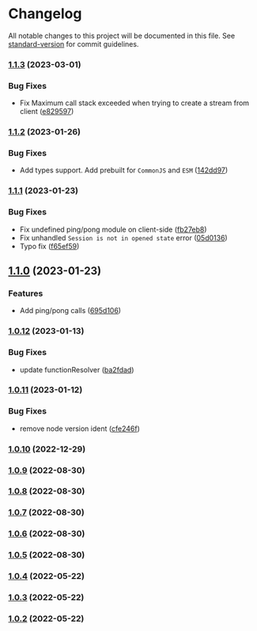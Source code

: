 # Changelog

All notable changes to this project will be documented in this file. See [standard-version](https://github.com/conventional-changelog/standard-version) for commit guidelines.

### [1.1.3](https://github.com/yeskiy/prpcow/compare/v1.1.2...v1.1.3) (2023-03-01)


### Bug Fixes

* Fix Maximum call stack exceeded when trying to create a stream from client ([e829597](https://github.com/yeskiy/prpcow/commit/e829597b8eb890053ba38afb9e2c965984cf6705))

### [1.1.2](https://github.com/yeskiy/prpcow/compare/v1.1.1...v1.1.2) (2023-01-26)


### Bug Fixes

* Add types support. Add prebuilt for `CommonJS` and `ESM` ([142dd97](https://github.com/yeskiy/prpcow/commit/142dd97eead73564e00ee4ede03f1a6efbdf326b))

### [1.1.1](https://github.com/yeskiy/prpcow/compare/v1.1.0...v1.1.1) (2023-01-23)


### Bug Fixes

* Fix undefined ping/pong module on client-side ([fb27eb8](https://github.com/yeskiy/prpcow/commit/fb27eb890800211fb7076b16b483e85424cf70f5))
* Fix unhandled `Session is not in opened state` error ([05d0136](https://github.com/yeskiy/prpcow/commit/05d01368df6fb1d25cb35cf090cf5a2931a410ee))
* Typo fix ([f65ef59](https://github.com/yeskiy/prpcow/commit/f65ef59a54b8d12274a70511bf4835fdd98c3fca))

## [1.1.0](https://github.com/yeskiy/prpcow/compare/v1.0.12...v1.1.0) (2023-01-23)


### Features

* Add ping/pong calls ([695d106](https://github.com/yeskiy/prpcow/commit/695d1061ffd570657458f7ddb625d675e804de5a))

### [1.0.12](https://github.com/yeskiy/prpcow/compare/v1.0.11...v1.0.12) (2023-01-13)


### Bug Fixes

* update functionResolver ([ba2fdad](https://github.com/yeskiy/prpcow/commit/ba2fdad2b3a10126be7dda6fcc420e59e5a5b964))

### [1.0.11](https://github.com/yeskiy/prpcow/compare/v1.0.10...v1.0.11) (2023-01-12)


### Bug Fixes

* remove node version ident ([cfe246f](https://github.com/yeskiy/prpcow/commit/cfe246f6bf8a0c64baf427a509664fae7911cc9e))

### [1.0.10](https://github.com/yeskiy/prpcow/compare/v1.0.9...v1.0.10) (2022-12-29)

### [1.0.9](https://github.com/yeskiy/prpcow/compare/v1.0.8...v1.0.9) (2022-08-30)

### [1.0.8](https://github.com/yeskiy/prpcow/compare/v1.0.7...v1.0.8) (2022-08-30)

### [1.0.7](https://github.com/yeskiy/prpcow/compare/v1.0.6...v1.0.7) (2022-08-30)

### [1.0.6](https://github.com/yeskiy/prpcow/compare/v1.0.5...v1.0.6) (2022-08-30)

### [1.0.5](https://github.com/yeskiy/prpcow/compare/v1.0.4...v1.0.5) (2022-08-30)

### [1.0.4](https://github.com/yeskiy/prpcow/compare/v1.0.3...v1.0.4) (2022-05-22)

### [1.0.3](https://github.com/yeskiy/prpcow/compare/v1.0.2...v1.0.3) (2022-05-22)

### [1.0.2](https://github.com/yeskiy/prpcow/compare/v1.0.1...v1.0.2) (2022-05-22)
